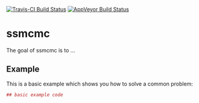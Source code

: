 <!-- README.md is generated from README.Rmd. Please edit that file -->
[![Travis-CI Build Status](https://travis-ci.org/aforren1/ssmcmc.svg?branch=master)](https://travis-ci.org/aforren1/ssmcmc) [![AppVeyor Build Status](https://ci.appveyor.com/api/projects/status/github/aforren1/ssmcmc?branch=master&svg=true)](https://ci.appveyor.com/project/aforren1/ssmcmc)

ssmcmc
======

The goal of ssmcmc is to ...

Example
-------

This is a basic example which shows you how to solve a common problem:

``` r
## basic example code
```
